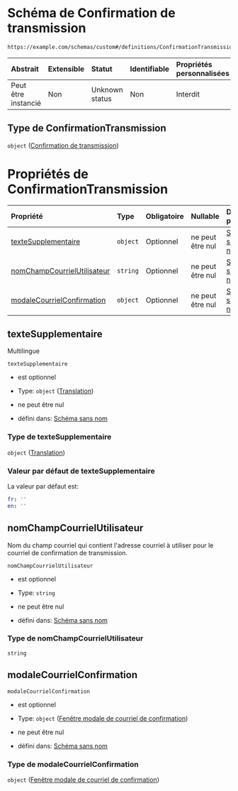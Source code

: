 # Schéma de Confirmation de transmission

```txt
https://example.com/schemas/custom#/definitions/ConfirmationTransmission
```



| Abstrait            | Extensible | Statut         | Identifiable | Propriétés personnalisées | Propriétés Additionnelles | Limites d'accès | Défini dans                                                                        |
| :------------------ | :--------- | :------------- | :----------- | :------------------------ | :------------------------ | :-------------- | :--------------------------------------------------------------------------------- |
| Peut être instancié | Non        | Unknown status | Non          | Interdit                  | Interdit                  | aucun           | [FRW.form.schema.json\*](../out/FRW.form.schema.json "ouvrir le schéma d'origine") |

## Type de ConfirmationTransmission

`object` ([Confirmation de transmission](frw-definitions-confirmation-de-transmission.md))

# Propriétés de ConfirmationTransmission

| Propriété                                                   | Type     | Obligatoire | Nullable         | Défini par                                                                                                                                                                                                                  |
| :---------------------------------------------------------- | :------- | :---------- | :--------------- | :-------------------------------------------------------------------------------------------------------------------------------------------------------------------------------------------------------------------------- |
| [texteSupplementaire](#textesupplementaire)                 | `object` | Optionnel   | ne peut être nul | [Schéma sans nom](frw-definitions-translation.md "https://example.com/schemas/custom#/definitions/ConfirmationTransmission/properties/texteSupplementaire")                                                                 |
| [nomChampCourrielUtilisateur](#nomchampcourrielutilisateur) | `string` | Optionnel   | ne peut être nul | [Schéma sans nom](frw-definitions-confirmation-de-transmission-properties-nomchampcourrielutilisateur.md "https://example.com/schemas/custom#/definitions/ConfirmationTransmission/properties/nomChampCourrielUtilisateur") |
| [modaleCourrielConfirmation](#modalecourrielconfirmation)   | `object` | Optionnel   | ne peut être nul | [Schéma sans nom](frw-definitions-fenêtre-modale-de-courriel-de-confirmation.md "https://example.com/schemas/custom#/definitions/ConfirmationTransmission/properties/modaleCourrielConfirmation")                           |

## texteSupplementaire

Multilingue

`texteSupplementaire`

*   est optionnel

*   Type: `object` ([Translation](frw-definitions-translation.md))

*   ne peut être nul

*   défini dans: [Schéma sans nom](frw-definitions-translation.md "https://example.com/schemas/custom#/definitions/ConfirmationTransmission/properties/texteSupplementaire")

### Type de texteSupplementaire

`object` ([Translation](frw-definitions-translation.md))

### Valeur par défaut de texteSupplementaire

La valeur par défaut est:

```yaml
fr: ''
en: ''

```

## nomChampCourrielUtilisateur

Nom du champ courriel qui contient l'adresse courriel à utiliser pour le courriel de confirmation de transmission.

`nomChampCourrielUtilisateur`

*   est optionnel

*   Type: `string`

*   ne peut être nul

*   défini dans: [Schéma sans nom](frw-definitions-confirmation-de-transmission-properties-nomchampcourrielutilisateur.md "https://example.com/schemas/custom#/definitions/ConfirmationTransmission/properties/nomChampCourrielUtilisateur")

### Type de nomChampCourrielUtilisateur

`string`

## modaleCourrielConfirmation



`modaleCourrielConfirmation`

*   est optionnel

*   Type: `object` ([Fenêtre modale de courriel de confirmation](frw-definitions-fenêtre-modale-de-courriel-de-confirmation.md))

*   ne peut être nul

*   défini dans: [Schéma sans nom](frw-definitions-fenêtre-modale-de-courriel-de-confirmation.md "https://example.com/schemas/custom#/definitions/ConfirmationTransmission/properties/modaleCourrielConfirmation")

### Type de modaleCourrielConfirmation

`object` ([Fenêtre modale de courriel de confirmation](frw-definitions-fenêtre-modale-de-courriel-de-confirmation.md))
